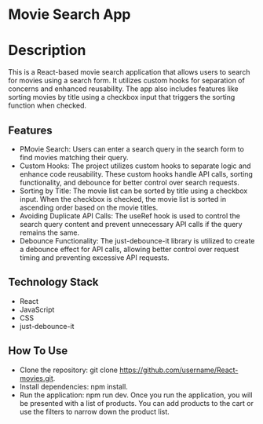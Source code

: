 # Movie Search App

# Description
This is a React-based movie search application that allows users to search for movies using a search form. It utilizes custom hooks for separation of concerns and enhanced reusability. The app also includes features like sorting movies by title using a checkbox input that triggers the sorting function when checked.

## Features

- PMovie Search: Users can enter a search query in the search form to find movies matching their query.
- Custom Hooks: The project utilizes custom hooks to separate logic and enhance code reusability. These custom hooks handle API calls, sorting functionality, and debounce for better control over search requests.
- Sorting by Title: The movie list can be sorted by title using a checkbox input. When the checkbox is checked, the movie list is sorted in ascending order based on the movie titles.
- Avoiding Duplicate API Calls: The useRef hook is used to control the search query content and prevent unnecessary API calls if the query remains the same.
- Debounce Functionality: The just-debounce-it library is utilized to create a debounce effect for API calls, allowing better control over request timing and preventing excessive API requests.

## Technology Stack

- React
- JavaScript
- CSS
- just-debounce-it

## How To Use

- Clone the repository: git clone https://github.com/username/React-movies.git.
- Install dependencies: npm install.
- Run the application: npm run dev.
Once you run the application, you will be presented with a list of products. You can add products to the cart or use the filters to narrow down the product list.
